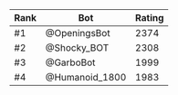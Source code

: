 Rank|Bot|Rating
---|---|---
#1|@OpeningsBot|2374
#2|@Shocky_BOT|2308
#3|@GarboBot|1999
#4|@Humanoid_1800|1983
